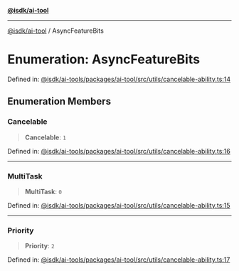 [**@isdk/ai-tool**](../README.md)

***

[@isdk/ai-tool](../globals.md) / AsyncFeatureBits

# Enumeration: AsyncFeatureBits

Defined in: [@isdk/ai-tools/packages/ai-tool/src/utils/cancelable-ability.ts:14](https://github.com/isdk/ai-tool.js/blob/fb1809b53cc75a30928176c26910792b6b8a96e1/src/utils/cancelable-ability.ts#L14)

## Enumeration Members

### Cancelable

> **Cancelable**: `1`

Defined in: [@isdk/ai-tools/packages/ai-tool/src/utils/cancelable-ability.ts:16](https://github.com/isdk/ai-tool.js/blob/fb1809b53cc75a30928176c26910792b6b8a96e1/src/utils/cancelable-ability.ts#L16)

***

### MultiTask

> **MultiTask**: `0`

Defined in: [@isdk/ai-tools/packages/ai-tool/src/utils/cancelable-ability.ts:15](https://github.com/isdk/ai-tool.js/blob/fb1809b53cc75a30928176c26910792b6b8a96e1/src/utils/cancelable-ability.ts#L15)

***

### Priority

> **Priority**: `2`

Defined in: [@isdk/ai-tools/packages/ai-tool/src/utils/cancelable-ability.ts:17](https://github.com/isdk/ai-tool.js/blob/fb1809b53cc75a30928176c26910792b6b8a96e1/src/utils/cancelable-ability.ts#L17)
